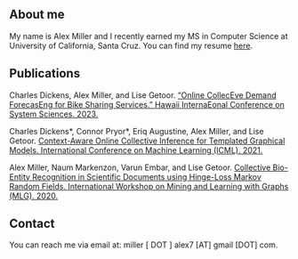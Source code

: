 ## About me
My name is Alex Miller and I recently earned my MS in Computer Science at University of California, Santa Cruz. You can find my resume [here](https://almumill.github.io/Resume_Alex_Miller.pdf).

## Publications
Charles Dickens, Alex Miller, and Lise Getoor. [“Online CollecEve Demand ForecasEng for Bike Sharing Services.” Hawaii InternaEonal Conference on System Sciences. 2023.](https://linqs.org/assets/resources/dickens-hicss23.pdf)

Charles Dickens*, Connor Pryor*, Eriq Augustine, Alex Miller, and Lise Getoor. [Context-Aware Online Collective Inference for Templated Graphical Models. International Conference on Machine Learning (ICML). 2021.](https://linqs.org/assets/resources/dickens-icml21.pdf)

Alex Miller, Naum Markenzon, Varun Embar, and Lise Getoor. [Collective Bio-Entity Recognition in Scientific Documents using Hinge-Loss Markov Random Fields. International Workshop on Mining and Learning with Graphs (MLG). 2020.](https://linqs.org/assets/resources/miller-mlg20.pdf)

## Contact
You can reach me via email at: miller [ DOT ] alex7 [AT] gmail [DOT] com.